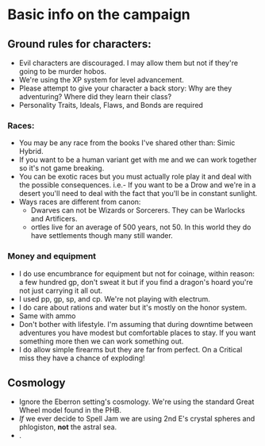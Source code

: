# Basic info on the campaign
## Ground rules for characters:

 - Evil characters are discouraged. I may allow them but not if they're going to be murder hobos.
 - We're using the XP system for level advancement.
 - Please attempt to give your character a back story: Why are they adventuring? Where did they learn their class?
 - Personality Traits, Ideals, Flaws, and Bonds are required

### Races:
 - You may be any race from the books I've shared other than: Simic Hybrid.
 - If you want to be a human variant get with me and we can work together so it's not game breaking.
 - You can be exotic races but you must actually role play it and deal with the possible consequences. i.e.- If you want to be a Drow and we're in a desert you'll need to deal with the fact that you'll be in constant sunlight.
 - Ways races are different from canon:
     - Dwarves can not be Wizards or Sorcerers. They can be Warlocks and Artificers.
     - ortles live for an average of 500 years, not 50. In this world they do have settlements though many still wander.
### Money and equipment
 - I do use encumbrance for equipment but not for coinage, within reason: a few hundred gp, don't sweat it but if you find a dragon's hoard you're not just carrying it all out.
 - I used pp, gp, sp, and cp. We're not playing with electrum.
 - I do care about rations and water but it's mostly on the honor system.
 - Same with ammo
 - Don't bother with lifestyle. I'm assuming that during downtime between adventures you have modest but comfortable places to stay. If you want something more then we can work something out.
 - I do allow simple firearms but they are far from perfect. On a Critical miss they have a chance of exploding!

## Cosmology
 - Ignore the Eberron setting's cosmology. We're using the standard Great Wheel model found in the PHB.
 - *If* we ever decide to Spell Jam we are using 2nd E's crystal spheres and phlogiston, **not** the astral sea.
 - .
